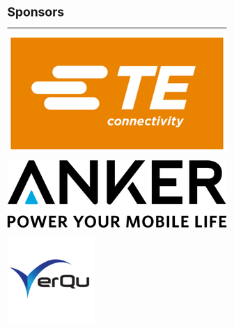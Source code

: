 # Sponsors
---

![TE Connectivity](img/TE-Logo.svg)

![Anker](img/Anker-Logo.png)

![VerQu](img/VerQu-Logo.png)
